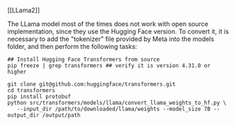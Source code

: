 [[LLama2]]

The LLama model most of the times does not work with open source implementation, since they use the Hugging Face version. To convert it, it is necessary to add the "tokenizer" file provided by Meta into the models folder, and then perform the following tasks:

```shell
## Install Hugging Face Transformers from source
pip freeze | grep transformers ## verify it is version 4.31.0 or higher

git clone git@github.com:huggingface/transformers.git
cd transformers
pip install protobuf
python src/transformers/models/llama/convert_llama_weights_to_hf.py \
   --input_dir /path/to/downloaded/llama/weights --model_size 7B --output_dir /output/path
```